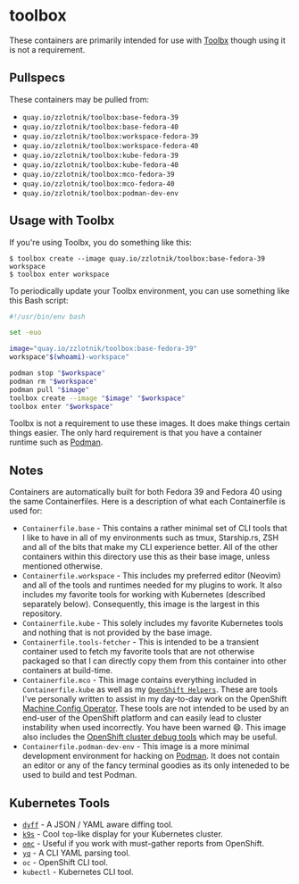 # toolbox

These containers are primarily intended for use with
[Toolbx](https://github.com/containers/toolbox) though using it is not a
requirement.

## Pullspecs

These containers may be pulled from:

- `quay.io/zzlotnik/toolbox:base-fedora-39`
- `quay.io/zzlotnik/toolbox:base-fedora-40`
- `quay.io/zzlotnik/toolbox:workspace-fedora-39`
- `quay.io/zzlotnik/toolbox:workspace-fedora-40`
- `quay.io/zzlotnik/toolbox:kube-fedora-39`
- `quay.io/zzlotnik/toolbox:kube-fedora-40`
- `quay.io/zzlotnik/toolbox:mco-fedora-39`
- `quay.io/zzlotnik/toolbox:mco-fedora-40`
- `quay.io/zzlotnik/toolbox:podman-dev-env`


## Usage with Toolbx

If you're using Toolbx, you do something like this:

```console
$ toolbox create --image quay.io/zzlotnik/toolbox:base-fedora-39 workspace
$ toolbox enter workspace
```

To periodically update your Toolbx environment, you can use something like this
Bash script:

```bash
#!/usr/bin/env bash

set -euo

image="quay.io/zzlotnik/toolbox:base-fedora-39"
workspace"$(whoami)-workspace"

podman stop "$workspace"
podman rm "$workspace"
podman pull "$image"
toolbox create --image "$image" "$workspace"
toolbox enter "$workspace"
```

Toolbx is not a requirement to use these images. It does make things certain
things easier. The only hard requirement is that you have a container runtime
such as [Podman](https://podman.io).

## Notes

Containers are automatically built for both Fedora 39 and Fedora 40 using the
same Containerfiles. Here is a description of what each Containerfile is used
for:

- `Containerfile.base` - This contains a rather minimal set of CLI tools that I
  like to have in all of my environments such as tmux, Starship.rs, ZSH and
  all of the bits that make my CLI experience better. All of the other
  containers within this directory use this as their base image, unless
  mentioned otherwise.
- `Containerfile.workspace` - This includes my preferred editor (Neovim) and all of
  the tools and runtimes needed for my plugins to work.  It
  also includes my favorite tools for working with Kubernetes (described
  separately below). Consequently, this image is the largest in this repository.
- `Containerfile.kube` - This solely includes my favorite Kubernetes tools and
  nothing that is not provided by the base image.
- `Containerfile.tools-fetcher` - This is intended to be a transient container used to
  fetch my favorite tools that are not otherwise packaged so that I can
  directly copy them from this container into other containers at build-time.
- `Containerfile.mco` - This image contains everything included in
  `Containerfile.kube` as well as my [`OpenShift Helpers`](https://github.com/cheesesashimi/zacks-openshift-helpers). These
  are tools I've personally written to assist in my day-to-day work on the
  OpenShift [Machine Config Operator](https://github.com/openshift/machine-config-operator). These tools
  are not intended to be used by an end-user of the OpenShift platform and can
  easily lead to cluster instability when used incorrectly. You have been
  warned :smile:. This image also includes the [OpenShift cluster debug
  tools](https://github.com/openshift/cluster-debug-tools) which may be useful.
- `Containerfile.podman-dev-env` - This image is a more minimal development
  environment for hacking on [Podman](https://github.com/containers/podman). It
  does not contain an editor or any of the fancy terminal goodies as its only
  inteneded to be used to build and test Podman.

## Kubernetes Tools

- [`dyff`](https://github.com/homeport/dyff) - A JSON / YAML aware diffing tool.
- [`k9s`](https://github.com/derailed/k9s) - Cool `top`-like display for your Kubernetes cluster.
- [`omc`](https://github.com/gmeghnani/omc) - Useful if you work with must-gather reports from OpenShift.
- [`yq`](https://github.com/mikefarah/yq) - A CLI YAML parsing tool.
- `oc` - OpenShift CLI tool.
- `kubectl` - Kubernetes CLI tool.
